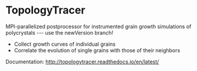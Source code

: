 # TopologyTracer
MPI-parallelized postprocessor for instrumented grain growth simulations of polycrystals --- use the newVersion branch!



* Collect growth curves of individual grains
* Correlate the evolution of single grains with those of their neighbors

Documentation: http://topologytracer.readthedocs.io/en/latest/
